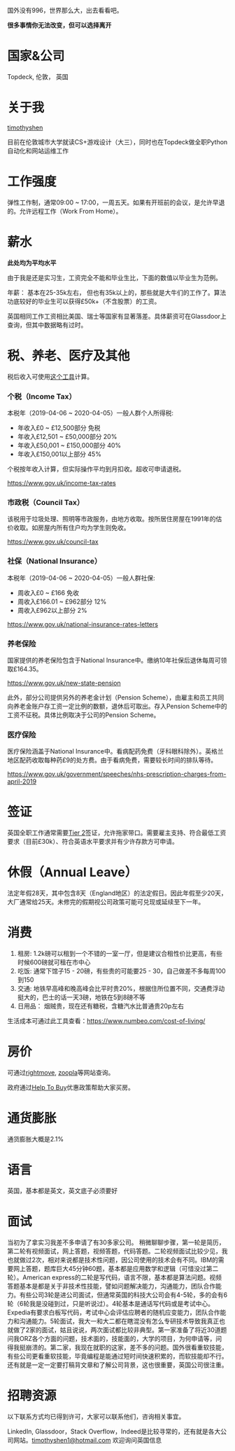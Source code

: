 国外没有996，世界那么大，出去看看吧。

**很多事情你无法改变，但可以选择离开**

# 国家&公司

Topdeck, 伦敦， 英国

# 关于我

[timothyshen](https://github.com/timothyshen)

目前在伦敦城市大学就读CS+游戏设计（大三），同时也在Topdeck做全职Python自动化和网站运维工作

# 工作强度

弹性工作制，通常09:00 ~ 17:00，一周五天。如果有开班前的会议，是允许早退的。允许远程工作（Work From Home）。

# 薪水

**此处均为平均水平**

由于我是还是实习生，工资完全不能和毕业生比，下面的数值以毕业生为范例。

年薪： 基本在25-35k左右， 但也有35k以上的，那些就是大牛们的工作了。算法功底较好的毕业生可以获得£50k+（不含股票）的工资。

英国相同工作工资相比美国、瑞士等国家有显著落差。具体薪资可在Glassdoor上查询，但其中数据略有过时。

# 税、养老、医疗及其他
  
税后收入可使用[这个工具](https://www.moneysavingexpert.com/tax-calculator/)计算。

### 个税（Income Tax）

本税年（2019-04-06 ~ 2020-04-05）一般人群个人所得税:
* 年收入£0 ~ £12,500部分 免税
* 年收入£12,501 ~ £50,000部分 20%
* 年收入£50,001 ~ £150,000部分 40%
* 年收入£150,001以上部分 45%

个税按年收入计算，但实际操作平均到月扣收。超收可申请退税。

https://www.gov.uk/income-tax-rates

### 市政税（Council Tax）

该税用于垃圾处理、照明等市政服务，由地方收取。按所居住房屋在1991年的估价收取。如房屋内所有住户均为学生则免收。

https://www.gov.uk/council-tax

### 社保（National Insurance）

本税年（2019-04-06 ~ 2020-04-05）一般人群社保:
* 周收入£0 ~ £166 免收
* 周收入£166.01 ~ £962部分 12%
* 周收入£962以上部分 2%

https://www.gov.uk/national-insurance-rates-letters

### 养老保险

国家提供的养老保险包含于National Insurance中。缴纳10年社保后退休每周可领取£164.35。

https://www.gov.uk/new-state-pension

此外，部分公司提供另外的养老金计划（Pension Scheme），由雇主和员工共同向养老金账户存工资一定比例的数额，退休后可取出。存入Pension Scheme中的工资不征税。具体比例取决于公司的Pension Scheme。

### 医疗保险

医疗保险涵盖于National Insurance中。看病配药免费（牙科眼科除外）。英格兰地区配药收取每种药£9的处方费。由于看病免费，需要较长时间的排队等待。

https://www.gov.uk/government/speeches/nhs-prescription-charges-from-april-2019

# 签证

英国全职工作通常需要[Tier 2](https://www.gov.uk/tier-2-general)签证，允许拖家带口。需要雇主支持、符合最低工资要求（目前£30k）、符合英语水平要求并有少许存款方可申请。

# 休假（Annual Leave）

法定年假28天，其中包含8天（England地区）的法定假日。因此年假至少20天，大厂通常给25天。未修完的假期视公司政策可能可兑现或延续至下一年。
  
# 消费

1. 租房: 1.2k磅可以租到一个不错的一室一厅，但是建议合租性价比更高，有些时候600磅就可租在市中心
2. 吃饭: 通常下馆子15 - 20磅，有些贵的可能要25 - 30，自己做差不多每周100到150
3. 交通: 地铁早高峰和晚高峰会比平时贵20%，根据住所位置不同，交通费浮动挺大的，巴士的话一天3磅，地铁在5到8磅不等
4. 日用品： 烟贼贵，现在还有糖税，含糖汽水比普通贵20p左右

生活成本可通过此工具查看：https://www.numbeo.com/cost-of-living/

# 房价

可通过[rightmove](http://rightmove.com), [zoopla](https://www.zoopla.co.uk)等网站查询。

政府通过[Help To Buy](https://www.helptobuy.gov.uk/)优惠政策帮助大家买房。

# 通货膨胀

通货膨胀大概是2.1%

# 语言

英国，基本都是英文，英文底子必须要好

# 面试

当初为了拿实习我差不多申请了有30多家公司。 
稍微聊聊步骤，第一轮是简历，第二轮有视频面试，网上答题，视频答题，代码答题。二轮视频面试比较少见，我也就做过2次，相对来说都是技术性问题，因公司使用的技术会有不同。IBM的需要网上答题，题库巨大45分钟60题，基本都是应用数学和逻辑（可惜没过第二轮）。American express的二轮是写代码，语言不限，基本都是算法问题。视频答题基本是都是关于非技术性技能，譬如问题解决能力，沟通能力，团队合作能力。有些公司3轮是进公司面试，但通常英国的科技大公司会有4-5轮，多的会有6轮（6轮我是没碰到过，只是听说过）。4轮基本是通话写代码或是考试中心。Expedia有要求白板写代码，考试中心会评估应聘者的随机应变能力，团队合作能力和沟通能力。5轮面试，我大一和大二都在瞎混没有怎么专研技术导致我真正也就做了2家的面试，姑且说说，两次面试都比较非典型。第一家准备了将近30道题问我ORZ各个方面的问题，技术面的，技能面的，大学的项目，为何申请等，问得我挺崩溃的。第二家，我现在就职的这家，差不多的问题。国外很看重软技能，有些公司更看重软技能，毕竟编程是能通过短时间快速积累的，而软技能却不行。还有就是一定一定要打稿背文章和了解公司背景，这也很重要，英国公司很注重。

# 招聘资源

以下联系方式均已得到许可，大家可以联系他们，咨询相关事宜。

LinkedIn, Glassdoor，Stack Overflow，Indeed是比较寻常的，还有就是各大公司网站。timothyshen1@hotmail.com 欢迎询问英国信息
